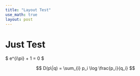 ```yaml
---
title: "Layout Test"
use_math: true
layout: post
---
```


# Just Test

$ e^{i\pi} + 1 = 0 $

$$ D(p\|q) = \sum_{i} p_i \log \frac{p_i}{q_i} $$
